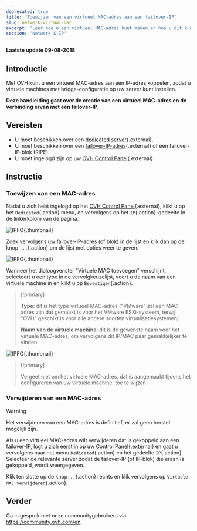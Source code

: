 ```yaml
---
deprecated: true
title: 'Toewijzen van een virtueel MAC-adres aan een failover-IP'
slug: netwerk-virtual-mac
excerpt: 'Leer hoe u een virtueel MAC-adres kunt maken en hoe u dit kunt koppelen aan een failover-IP'
section: 'Netwerk & IP'
---
```


**Laatste update 09-08-2018**

## Introductie

Met OVH kunt u een virtueel MAC-adres aan een IP-adres koppelen, zodat u virtuele machines met bridge-configuratie op uw server kunt instellen.

**Deze handleiding gaat over de creatie van een virtueel MAC-adres en de verbinding ervan met een failover-IP.**


## Vereisten

* U moet beschikken over een [dedicated server](https://www.ovh.com/nl/dedicated_servers/){.external}.
* U moet beschikken over een [failover-IP-adres](https://www.ovh.nl/dedicated_servers/ip_failover.xml){.external} of een failover-IP-blok (RIPE). 
* U moet ingelogd zijn op uw [OVH Control Panel](https://www.ovh.com/auth/?action=gotomanager){.external}


## Instructie

### Toewijzen van een MAC-adres

Nadat u zich hebt ingelogd op het [OVH Control Panel](https://www.ovh.com/auth/?action=gotomanager){.external}, klikt u op het `Dedicated`{.action} menu, en vervolgens op het `IP`{.action}-gedeelte in de linkerkolom van de pagina.

![IPFO](images/virtual_mac_01.png){.thumbnail}

Zoek vervolgens uw failover-IP-adres (of blok) in de lijst en klik dan op de knop `...`{.action} om de lijst met opties weer te geven.

![IPFO](images/virtual_mac_02.png){.thumbnail}

Wanneer het dialoogvenster "Virtuele MAC toevoegen" verschijnt, selecteert u een type in de vervolgkeuzelijst, voert u de naam van een virtuele machine in en klikt u op `Bevestigen`{.action}.

> [!primary]
>
> **Type**: dit is het type virtueel MAC-adres ("VMware" zal een MAC-adres zijn dat gemaakt is voor het VMware ESXi-systeem, terwijl "OVH" geschikt is voor alle andere soorten virtualisatiesystemen).
>
> **Naam van de virtuele machine**: dit is de gewenste naam voor het virtuele MAC-adres, om vervolgens dit IP/MAC paar gemakkelijker te vinden.
>

![IPFO](images/virtual_mac_03.png){.thumbnail}


> [!primary]
>
> Vergeet niet om het virtuele MAC-adres, dat is aangemaakt tijdens het configureren van uw virtuele machine, toe te wijzen.
> 

### Verwijderen van een MAC-adres 

> [!warning]
>
> Het verwijderen van een MAC-adres is definitief, er zal geen herstel mogelijk zijn.
> 

Als u een virtueel MAC-adres wilt verwijderen dat is gekoppeld aan een failover-IP, logt u zich eerst in op uw [Control Panel](https://www.ovh.com/auth/?action=gotomanager){.external} en gaat u vervolgens naar het menu `Dedicated`{.action} en het gedeelte `IP`{.action}. Selecteer de relevante server zodat de failover-IP (of IP-blok) die eraan is gekoppeld, wordt weergegeven.

Klik ten slotte op de knop`...`{.action} rechts en klik vervolgens op `Virtuele MAC verwijderen`{.action}.


## Verder

Ga in gesprek met onze communitygebruikers via <https://community.ovh.com/en>.